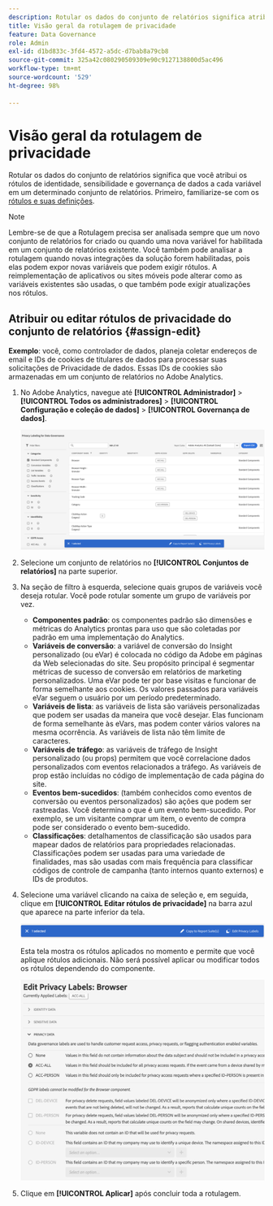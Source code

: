```yaml
---
description: Rotular os dados do conjunto de relatórios significa atribuir rótulos de identidade, sensibilidade e governança de dados a cada variável em um determinado conjunto de relatórios.
title: Visão geral da rotulagem de privacidade
feature: Data Governance
role: Admin
exl-id: d1bd833c-3fd4-4572-a5dc-d7bab8a79cb8
source-git-commit: 325a42c080290509309e90c9127138800d5ac496
workflow-type: tm+mt
source-wordcount: '529'
ht-degree: 98%

---
```


# Visão geral da rotulagem de privacidade

Rotular os dados do conjunto de relatórios significa que você atribui os rótulos de identidade, sensibilidade e governança de dados a cada variável em um determinado conjunto de relatórios. Primeiro, familiarize-se com os [rótulos e suas definições](/help/admin/tools/privacy-labeling/labels.md).

>[!NOTE]
>
>Lembre-se de que a Rotulagem precisa ser analisada sempre que um novo conjunto de relatórios for criado ou quando uma nova variável for habilitada em um conjunto de relatórios existente. Você também pode analisar a rotulagem quando novas integrações da solução forem habilitadas, pois elas podem expor novas variáveis que podem exigir rótulos. A reimplementação de aplicativos ou sites móveis pode alterar como as variáveis existentes são usadas, o que também pode exigir atualizações nos rótulos.

## Atribuir ou editar rótulos de privacidade do conjunto de relatórios {#assign-edit}

**Exemplo**: você, como controlador de dados, planeja coletar endereços de email e IDs de cookies de titulares de dados para processar suas solicitações de Privacidade de dados. Essas IDs de cookies são armazenadas em um conjunto de relatórios no Adobe Analytics.

1. No Adobe Analytics, navegue até **[!UICONTROL Administrador]** > **[!UICONTROL Todos os administradores]** > **[!UICONTROL Configuração e coleção de dados]** > **[!UICONTROL Governança de dados]**.

   ![Rotulagem de privacidade](assets/privacy_rs_settings.png)

1. Selecione um conjunto de relatórios no **[!UICONTROL Conjuntos de relatórios]** na parte superior.

1. Na seção de filtro à esquerda, selecione quais grupos de variáveis você deseja rotular. Você pode rotular somente um grupo de variáveis por vez.

   * **Componentes padrão**: os componentes padrão são dimensões e métricas do Analytics prontas para uso que são coletadas por padrão em uma implementação do Analytics.
   * **Variáveis de conversão**: a variável de conversão do Insight personalizado (ou eVar) é colocada no código da Adobe em páginas da Web selecionadas do site. Seu propósito principal é segmentar métricas de sucesso de conversão em relatórios de marketing personalizados. Uma eVar pode ter por base visitas e funcionar de forma semelhante aos cookies. Os valores passados para variáveis eVar seguem o usuário por um período predeterminado.
   * **Variáveis de lista**: as variáveis de lista são variáveis personalizadas que podem ser usadas da maneira que você desejar. Elas funcionam de forma semelhante às eVars, mas podem conter vários valores na mesma ocorrência. As variáveis de lista não têm limite de caracteres.
   * **Variáveis de tráfego**: as variáveis de tráfego de Insight personalizado (ou props) permitem que você correlacione dados personalizados com eventos relacionados a tráfego. As variáveis de prop estão incluídas no código de implementação de cada página do site.
   * **Eventos bem-sucedidos**: (também conhecidos como eventos de conversão ou eventos personalizados) são ações que podem ser rastreadas. Você determina o que é um evento bem-sucedido. Por exemplo, se um visitante comprar um item, o evento de compra pode ser considerado o evento bem-sucedido.
   * **Classificações**: detalhamentos de classificação são usados para mapear dados de relatórios para propriedades relacionadas. Classificações podem ser usadas para uma variedade de finalidades, mas são usadas com mais frequência para classificar códigos de controle de campanha (tanto internos quanto externos) e IDs de produtos.

1. Selecione uma variável clicando na caixa de seleção e, em seguida, clique em **[!UICONTROL Editar rótulos de privacidade]** na barra azul que aparece na parte inferior da tela.

   ![Editar](assets/edit-label.png)

   Esta tela mostra os rótulos aplicados no momento e permite que você aplique rótulos adicionais. Não será possível aplicar ou modificar todos os rótulos dependendo do componente.

   ![Rótulos aplicados](assets/edit-labels2.png)

1. Clique em **[!UICONTROL Aplicar]** após concluir toda a rotulagem.

